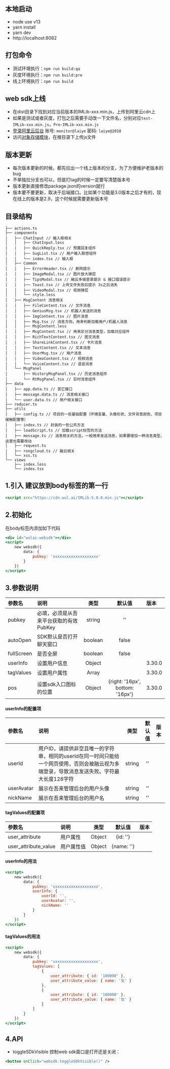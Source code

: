 ## 本地启动
- node use v13
- yarn install
- yarn dev
- http://localhost:8082

## 打包命令
* 测试环境执行：`npm run build:qa`
* 灰度环境执行：`npm run build:pre`
* 线上环境执行：`npm run build`

## web sdk上线
- 在dist目录下找到对应当前版本的IMLib-xxx.min.js，上传到阿里云cdn上
- 如果是测试或者灰度，打包之后需要手动改一下文件名，分别对应`test-IMLib-xxx.min.js`，`Pre-IMLib-xxx.min.js`
- [登录阿里云后台](https://signin.aliyun.com/laiye/login.htm) 账号: `monitor@laiye` 密码: `laiye@2018`
- 访问[对象存储模块](https://oss.console.aliyun.com/bucket/oss-cn-beijing/saas-frontend/object?path=)，在根目录下上传js文件

## 版本更新
- 每次版本更新的时候，都先拉出一个线上版本的分支，为了方便维护老版本的bug
- 不单独拉分支也可以，但是打tag的时候一定要写清楚版本号
- 版本更新直接修改package.json的version就行
- 版本要不要更新，取决于后端接口。比如某个功能是3.0版本之后才有的，现在线上的版本是2.9，这个时候就需要更新版本号

## 目录结构
```
├── actions.ts
├── components
│   ├── ChatInput // 输入框相关
│   │   ├── ChatInput.less
│   │   ├── QuickReply.tsx // 预置回复组件
│   │   ├── SugList.tsx // 用户输入联想组件
│   │   └── index.tsx // 输入框
│   ├── Common
│   │   ├── ErrorHeader.tsx // 断网提示
│   │   ├── ImageModal.tsx // 图片放大弹层
│   │   ├── TipsModal.tsx // 融云多端登录提示 & 接口错误提示
│   │   ├── Toast.tsx // 上传文件失败后提示 3s之后消失
│   │   ├── VideoModal.tsx // 视频弹层
│   │   └── style.less
│   ├── MsgContent 消息相关
│   │   ├── FileContent.tsx // 文件消息
│   │   ├── GeniusMsg.tsx // 机器人发送的消息
│   │   ├── ImgContent.tsx // 图片消息
│   │   ├── Msg.tsx // 消息方向，用来判断加载用户/机器人消息
│   │   ├── MsgContent.less
│   │   ├── MsgContent.tsx // 用来区分消息类型，加载对应组件
│   │   ├── RichTextContent.tsx // 图文消息
│   │   ├── ShareLinkContent.tsx // 卡片消息
│   │   ├── TextContent.tsx // 文本消息
│   │   ├── UserMsg.tsx // 用户消息
│   │   ├── VideoContent.tsx // 视频消息
│   │   └── VoiceContent.tsx // 语音消息
│   └── MsgPanel
│       ├── HistoryMsgPanel.tsx // 历史消息组件
│       └── RtMsgPanel.tsx // 实时消息组件
├── data
│   ├── app.data.ts // 其它接口
│   ├── message.data.ts // 消息相关接口
│   └── user.data.ts // 用户相关接口
├── reducer.ts
├── utils
│   ├── config.ts // 项目的一些基础配置（环境变量、头像形状、文件背景颜色、项目接触配置等）
│   ├── index.ts // 封装的一些公共方法
│   ├── loadScript.ts // 加载script标签的方法
│   ├── message.ts // 消息相关的方法，一般用来发送消息，如果要增加一种消息类型，这里也需要改动
│   ├── request.ts
│   ├── rongcloud.ts // 融云相关
│   └── xss.ts
└── views
    ├── index.less
    └── index.tsx
```

## 1.引入 建议放到body标签的第一行

```jsx
<script src="https://cdn.wul.ai/IMLib-5.0.0.min.js"></script>
```

## 2.初始化

在body标签内添加如下代码

```jsx
<div id="wulai-websdk"></div>
<script>
    new websdk({
        data: {
            pubkey: 'xxxxxxxxxxxxxxxxxxxx'
        }
    })
</script>
```

## 3.参数说明
| 参数名     | 说明                         | 类型                         | 默认值 | 版本 |
| :--------- | :--------------------------- | :-----------------------------------: | :--------: | :--------- |
| pubkey | 必填，必须是从吾来平台获取的有效PubKey | string | '' ||
| autoOpen | SDK默认是否打开聊天窗口 | boolean | false ||
| fullScreen | 是否全屏 | boolean | false ||
| userInfo | 设置用户信息 | Object ||3.30.0
| tagValues | 设置用户属性 | Array ||3.30.0
| pos | 设置sdk入口图标的位置 | Object | {right: '16px', bottom: '16px'} |3.30.0


#### userInfo的配置项
| 参数名     | 说明                         | 类型                         | 默认值 | 版本 |
| :--------- | :--------------------------- | :-----------------------------------: | :--------: | :--------- |
| userId | 用户ID，请提供非空且唯一的字符串，相同的userId在同一时间只能给一个网页使用，否则会被融云视为多端登录，导致消息发送失败。字符最大长度128字符 | string | '' ||
| userAvatar | 展示在吾来管理后台的用户头像 | string | '' |
| nickName | 展示在吾来管理后台的用户名 | string | '' |

#### tagValues的配置项
| 参数名     | 说明                         | 类型                         | 默认值 | 版本 |
| :--------- | :--------------------------- | :-----------------------------------: | :--------: | :--------- |
| user_attribute | 用户属性 | Object | {id: ''} |
| user_attribute_value | 用户属性值 | Object | {name: ''} |

#### userInfo的用法
```jsx
<script>
    new websdk({
        data: {
            pubkey: 'xxxxxxxxxxxxxxxxxxxx',
            userInfo: {
                userId: '',
                userAvatar: '',
                nickName: ''
            }
        }
    })
</script>
```

#### tagValues的用法
```jsx
<script>
    new websdk({
        data: {
            pubkey: 'xxxxxxxxxxxxxxxxxxxx',
            tagValues: [
                {
                    user_attribute: { id: '100000' },
                    user_attribute_value: { name: '女' }
                },
                {
                    user_attribute: { id: '100000' },
                    user_attribute_value: { name: '女' }
                }
            ]
        }
    })
</script>
```

## 4.API
* toggleSDkVisible 控制web sdk窗口是打开还是关闭：
```jsx
<button onClick="websdk.toggleSDkVisible()" />
```
